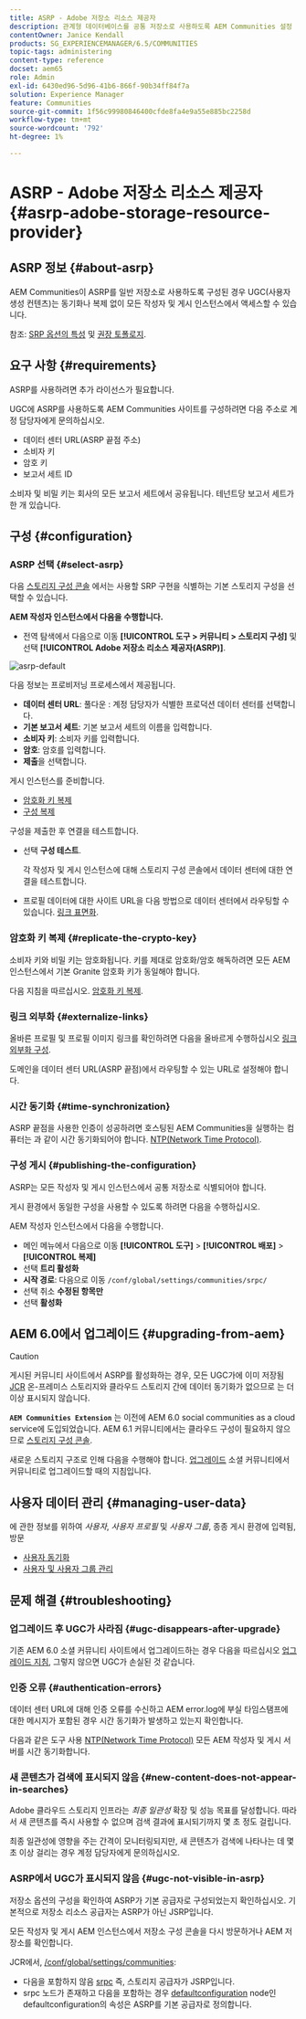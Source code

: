 ```yaml
---
title: ASRP - Adobe 저장소 리소스 제공자
description: 관계형 데이터베이스를 공통 저장소로 사용하도록 AEM Communities 설정
contentOwner: Janice Kendall
products: SG_EXPERIENCEMANAGER/6.5/COMMUNITIES
topic-tags: administering
content-type: reference
docset: aem65
role: Admin
exl-id: 6430ed96-5d96-41b6-866f-90b34ff84f7a
solution: Experience Manager
feature: Communities
source-git-commit: 1f56c99980846400cfde8fa4e9a55e885bc2258d
workflow-type: tm+mt
source-wordcount: '792'
ht-degree: 1%

---
```


# ASRP - Adobe 저장소 리소스 제공자 {#asrp-adobe-storage-resource-provider}

## ASRP 정보 {#about-asrp}

AEM Communities이 ASRP를 일반 저장소로 사용하도록 구성된 경우 UGC(사용자 생성 컨텐츠)는 동기화나 복제 없이 모든 작성자 및 게시 인스턴스에서 액세스할 수 있습니다.

참조: [SRP 옵션의 특성](/help/communities/working-with-srp.md#characteristics-of-srp-options) 및 [권장 토폴로지](/help/communities/topologies.md).

## 요구 사항 {#requirements}

ASRP를 사용하려면 추가 라이선스가 필요합니다.

UGC에 ASRP를 사용하도록 AEM Communities 사이트를 구성하려면 다음 주소로 계정 담당자에게 문의하십시오.

* 데이터 센터 URL(ASRP 끝점 주소)
* 소비자 키
* 암호 키
* 보고서 세트 ID

소비자 및 비밀 키는 회사의 모든 보고서 세트에서 공유됩니다. 테넌트당 보고서 세트가 한 개 있습니다.

## 구성 {#configuration}

### ASRP 선택 {#select-asrp}

다음 [스토리지 구성 콘솔](/help/communities/srp-config.md) 에서는 사용할 SRP 구현을 식별하는 기본 스토리지 구성을 선택할 수 있습니다.

**AEM 작성자 인스턴스에서 다음을 수행합니다.**

* 전역 탐색에서 다음으로 이동 **[!UICONTROL 도구 > 커뮤니티 > 스토리지 구성]** 및 선택 **[!UICONTROL Adobe 저장소 리소스 제공자(ASRP)]**.

![asrp-default](assets/asrp-default.png)

다음 정보는 프로비저닝 프로세스에서 제공됩니다.

* **데이터 센터 URL**: 풀다운 : 계정 담당자가 식별한 프로덕션 데이터 센터를 선택합니다.
* **기본 보고서 세트**: 기본 보고서 세트의 이름을 입력합니다.
* **소비자 키**: 소비자 키를 입력합니다.
* **암호**: 암호를 입력합니다.
* **제출**&#x200B;을 선택합니다.

게시 인스턴스를 준비합니다.

* [암호화 키 복제](#replicate-the-crypto-key)
* [구성 복제](#publishing-the-configuration)

구성을 제출한 후 연결을 테스트합니다.

* 선택 **구성 테스트**.

  각 작성자 및 게시 인스턴스에 대해 스토리지 구성 콘솔에서 데이터 센터에 대한 연결을 테스트합니다.

* 프로필 데이터에 대한 사이트 URL을 다음 방법으로 데이터 센터에서 라우팅할 수 있습니다. [링크 표면화](#externalize-links).

### 암호화 키 복제 {#replicate-the-crypto-key}

소비자 키와 비밀 키는 암호화됩니다. 키를 제대로 암호화/암호 해독하려면 모든 AEM 인스턴스에서 기본 Granite 암호화 키가 동일해야 합니다.

다음 지침을 따르십시오. [암호화 키 복제](/help/communities/deploy-communities.md#replicate-the-crypto-key).

### 링크 외부화 {#externalize-links}

올바른 프로필 및 프로필 이미지 링크를 확인하려면 다음을 올바르게 수행하십시오 [링크 외부화 구성](/help/sites-developing/externalizer.md).

도메인을 데이터 센터 URL(ASRP 끝점)에서 라우팅할 수 있는 URL로 설정해야 합니다.

### 시간 동기화 {#time-synchronization}

ASRP 끝점을 사용한 인증이 성공하려면 호스팅된 AEM Communities을 실행하는 컴퓨터는 과 같이 시간 동기화되어야 합니다. [NTP(Network Time Protocol)](https://www.ntp.org/).

### 구성 게시 {#publishing-the-configuration}

ASRP는 모든 작성자 및 게시 인스턴스에서 공통 저장소로 식별되어야 합니다.

게시 환경에서 동일한 구성을 사용할 수 있도록 하려면 다음을 수행하십시오.

AEM 작성자 인스턴스에서 다음을 수행합니다.

* 메인 메뉴에서 다음으로 이동 **[!UICONTROL 도구]** > **[!UICONTROL 배포]** > **[!UICONTROL 복제]**
* 선택 **트리 활성화**
* **시작 경로**: 다음으로 이동 `/conf/global/settings/communities/srpc/`
* 선택 취소 **수정된 항목만**
* 선택 **활성화**

## AEM 6.0에서 업그레이드 {#upgrading-from-aem}

>[!CAUTION]
>
>게시된 커뮤니티 사이트에서 ASRP를 활성화하는 경우, 모든 UGC가에 이미 저장됨 [JCR](/help/communities/jsrp.md) 온-프레미스 스토리지와 클라우드 스토리지 간에 데이터 동기화가 없으므로 는 더 이상 표시되지 않습니다.

**`AEM Communities Extension`** 는 이전에 AEM 6.0 social communities as a cloud service에 도입되었습니다. AEM 6.1 커뮤니티에서는 클라우드 구성이 필요하지 않으므로 [스토리지 구성 콘솔](/help/communities/srp-config.md).

새로운 스토리지 구조로 인해 다음을 수행해야 합니다. [업그레이드](/help/communities/upgrade.md#adobe-cloud-storage) 소셜 커뮤니티에서 커뮤니티로 업그레이드할 때의 지침입니다.

## 사용자 데이터 관리 {#managing-user-data}

에 관한 정보를 위하여 *사용자*, *사용자 프로필* 및 *사용자 그룹*, 종종 게시 환경에 입력됨, 방문

* [사용자 동기화](/help/communities/sync.md)
* [사용자 및 사용자 그룹 관리](/help/communities/users.md)

## 문제 해결 {#troubleshooting}

### 업그레이드 후 UGC가 사라짐 {#ugc-disappears-after-upgrade}

기존 AEM 6.0 소셜 커뮤니티 사이트에서 업그레이드하는 경우 다음을 따르십시오 [업그레이드 지침](/help/communities/upgrade.md#adobe-cloud-storage), 그렇지 않으면 UGC가 손실된 것 같습니다.

### 인증 오류 {#authentication-errors}

데이터 센터 URL에 대해 인증 오류를 수신하고 AEM error.log에 부실 타임스탬프에 대한 메시지가 포함된 경우 시간 동기화가 발생하고 있는지 확인합니다.

다음과 같은 도구 사용 [NTP(Network Time Protocol)](https://www.ntp.org/) 모든 AEM 작성자 및 게시 서버를 시간 동기화합니다.

### 새 콘텐츠가 검색에 표시되지 않음 {#new-content-does-not-appear-in-searches}

Adobe 클라우드 스토리지 인프라는 *최종 일관성* 확장 및 성능 목표를 달성합니다. 따라서 새 콘텐츠를 즉시 사용할 수 없으며 검색 결과에 표시되기까지 몇 초 정도 걸립니다.

최종 일관성에 영향을 주는 간격이 모니터링되지만, 새 콘텐츠가 검색에 나타나는 데 몇 초 이상 걸리는 경우 계정 담당자에게 문의하십시오.

### ASRP에서 UGC가 표시되지 않음 {#ugc-not-visible-in-asrp}

저장소 옵션의 구성을 확인하여 ASRP가 기본 공급자로 구성되었는지 확인하십시오. 기본적으로 저장소 리소스 공급자는 ASRP가 아닌 JSRP입니다.

모든 작성자 및 게시 AEM 인스턴스에서 저장소 구성 콘솔을 다시 방문하거나 AEM 저장소를 확인합니다.

JCR에서, [/conf/global/settings/communities](https://localhost:4502/crx/de/index.jsp#/etc/socialconfig/):

* 다음을 포함하지 않음 [srpc](https://localhost:4502/crx/de/index.jsp#/conf/global/settings/communities/srp) 즉, 스토리지 공급자가 JSRP입니다.
* srpc 노드가 존재하고 다음을 포함하는 경우 [defaultconfiguration](https://localhost:4502/crx/de/index.jsp#/conf/global/settings/communities/srp/defaultconfiguration) node인 defaultconfiguration의 속성은 ASRP를 기본 공급자로 정의합니다.
